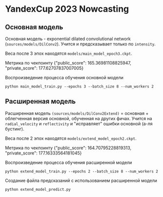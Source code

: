 # YandexCup 2023 Nowcasting

## Основная модель
Основная модель - exponential dilated convolutional network (`sources/models/DilConv2`).
Учится и предсказывает только по `intensity`.

Веса после 3 эпох находятся `models/main_model_epoch3.ckpt`.

Метрика по чекпоинту {"public_score": 165.36981108825947, "private_score": 177.62707837007005}

Воспроизведение процесса обучения основной модели

```python main_model_train.py --epochs 3 --batch_size 8 --num_workers 2 ```

## Расширенная модель
Расширенная модель `(sources/models/DilConv2Extend)` = основная + облегченная версия основной, обученная на других фичах.
Учится на `radial_velocity` и `reflectivity` и "исправляет" ошибки основной (а-ля бустинг).

Веса после 2 эпох находятся `models/extend_model_epoch2.ckpt`.

Метрика по чекпоинту {"public_score": 164.70795228819313, "private_score": 177.16333564181045}

Воспроизведение процесса обучения расширенной модели

```python extend_model_train.py --epochs 2 --batch_size 8 --num_workers 2```

Создание файла предсказаний с использованием расширенной модели

```python extend_model_predict.py```
